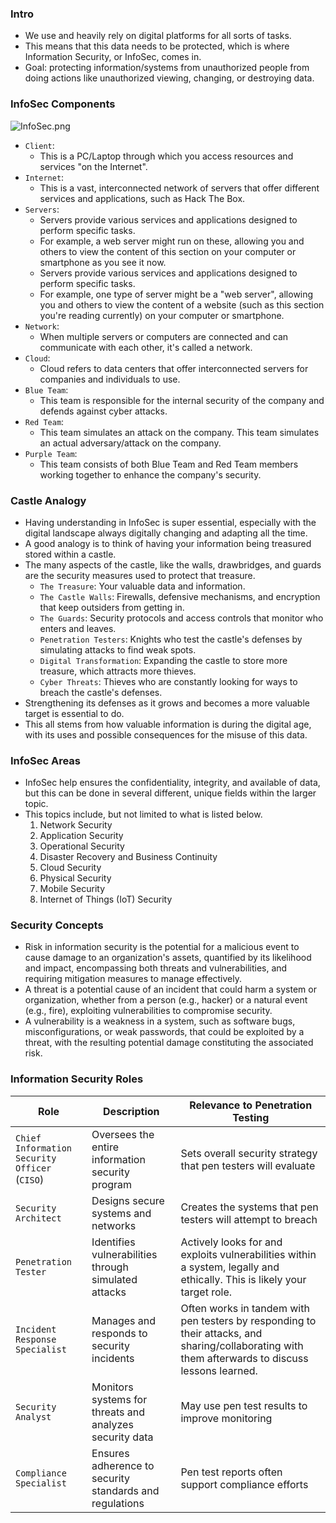 ### Intro
- We use and heavily rely on digital platforms for all sorts of tasks.
- This means that this data needs to be protected, which is where Information Security, or InfoSec, comes in.
- Goal: protecting information/systems from unauthorized people from doing actions like unauthorized viewing, changing, or destroying data.



### InfoSec Components
![InfoSec.png](https://academy.hackthebox.com/storage/modules/293/InfoSec.png)
- `Client`: 
	- This is a PC/Laptop through which you access resources and services "on the Internet".
- `Internet`: 
	- This is a vast, interconnected network of servers that offer different services and applications, such as Hack The Box.
- `Servers`: 
	- Servers provide various services and applications designed to perform specific tasks.
	- For example, a web server might run on these, allowing you and others to view the content of this section on your computer or smartphone as you see it now. 
	- Servers provide various services and applications designed to perform specific tasks.
	- For example, one type of server might be a "web server", allowing you and others to view the content of a website (such as this section you're reading currently) on your computer or smartphone.
- `Network`: 
	- When multiple servers or computers are connected and can communicate with each other, it's called a network.
- `Cloud`: 
	- Cloud refers to data centers that offer interconnected servers for companies and individuals to use.    
- `Blue Team`: 
	- This team is responsible for the internal security of the company and defends against cyber attacks.
- `Red Team`: 
	- This team simulates an attack on the company. This team simulates an actual adversary/attack on the company.
- `Purple Team`: 
	- This team consists of both Blue Team and Red Team members working together to enhance the company's security.



### Castle Analogy
- Having understanding in InfoSec is super essential, especially with the digital landscape always digitally changing and adapting all the time.
- A good analogy is to think of having your information being treasured stored within a castle.
- The many aspects of the castle, like the walls, drawbridges, and guards are the security measures used to protect that treasure.
	- `The Treasure`: Your valuable data and information.
	- `The Castle Walls`: Firewalls, defensive mechanisms, and encryption that keep outsiders from getting in.
	- `The Guards`: Security protocols and access controls that monitor who enters and leaves.
	- `Penetration Testers`: Knights who test the castle's defenses by simulating attacks to find weak spots.
	- `Digital Transformation`: Expanding the castle to store more treasure, which attracts more thieves.
	- `Cyber Threats`: Thieves who are constantly looking for ways to breach the castle's defenses.
- Strengthening its defenses as it grows and becomes a more valuable target is essential to do.
- This all stems from how valuable information is during the digital age, with its uses and possible consequences for the misuse of this data.



### InfoSec Areas
- InfoSec help ensures the confidentiality, integrity, and available of data, but this can be done in several different, unique fields within the larger topic.
- This topics include, but not limited to what is listed below.
	1. Network Security
	2. Application Security
	3. Operational Security
	4. Disaster Recovery and Business Continuity
	5. Cloud Security
	6. Physical Security
	7. Mobile Security
	8. Internet of Things (IoT) Security



### Security Concepts
- Risk in information security is the potential for a malicious event to cause damage to an organization's assets, quantified by its likelihood and impact, encompassing both threats and vulnerabilities, and requiring mitigation measures to manage effectively.
- A threat is a potential cause of an incident that could harm a system or organization, whether from a person (e.g., hacker) or a natural event (e.g., fire), exploiting vulnerabilities to compromise security.
- A vulnerability is a weakness in a system, such as software bugs, misconfigurations, or weak passwords, that could be exploited by a threat, with the resulting potential damage constituting the associated risk.



### Information Security Roles
| **Role** | **Description** | **Relevance to Penetration Testing** |
| --- | --- | --- |
| `Chief Information Security Officer` (`CISO`) | Oversees the entire information security program | Sets overall security strategy that pen testers will evaluate |
| `Security Architect` | Designs secure systems and networks | Creates the systems that pen testers will attempt to breach |
| `Penetration Tester` | Identifies vulnerabilities through simulated attacks | Actively looks for and exploits vulnerabilities within a system, legally and ethically. This is likely your target role. |
| `Incident Response Specialist` | Manages and responds to security incidents | Often works in tandem with pen testers by responding to their attacks, and sharing/collaborating with them afterwards to discuss lessons learned. |
| `Security Analyst` | Monitors systems for threats and analyzes security data | May use pen test results to improve monitoring |
| `Compliance Specialist` | Ensures adherence to security standards and regulations | Pen test reports often support compliance efforts |
